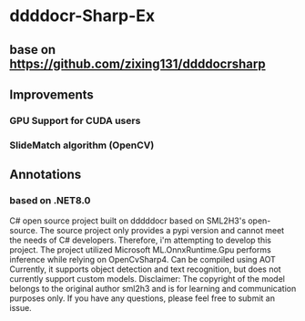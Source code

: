 # ddddocr-Sharp-Ex
## base on https://github.com/zixing131/ddddocrsharp
## Improvements
### GPU Support for CUDA users
### SlideMatch algorithm (OpenCV)
## Annotations 
### based on .NET8.0
C# open source project built on dddddocr based on SML2H3's open-source. The source project only provides a pypi version and cannot meet the needs of C# developers. Therefore, i'm attempting to develop this project.
The project utilized Microsoft ML.OnnxRuntime.Gpu performs inference while relying on OpenCvSharp4. Can be compiled using AOT
Currently, it supports object detection and text recognition, but does not currently support custom models.
Disclaimer: The copyright of the model belongs to the original author sml2h3 and is for learning and communication purposes only. If you have any questions, please feel free to submit an issue.
